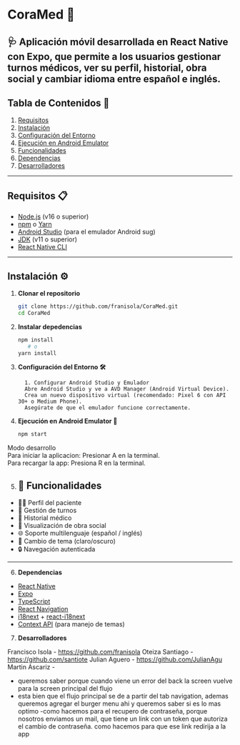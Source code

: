 # **CoraMed** 🚀  

🩺 Aplicación móvil desarrollada en **React Native** con **Expo**, que permite a los usuarios gestionar turnos médicos, ver su perfil, historial, obra social y cambiar idioma entre español e inglés.
---

## **Tabla de Contenidos** 📑  
1. [Requisitos](#requisitos-📋)  
2. [Instalación](#instalación-⚙️)  
3. [Configuración del Entorno](#configuración-del-entorno-🛠️)  
4. [Ejecución en Android Emulator](#ejecución-en-android-emulator-📱)  
5. [Funcionalidades](#funcionalidades)  
6. [Dependencias](#dependencias-📦)  
7. [Desarrolladores](#desarrolladores-🤝)  


---

## **Requisitos** 📋  
- [Node.js](https://nodejs.org/) (v16 o superior)  
- [npm](https://www.npmjs.com/) o [Yarn](https://yarnpkg.com/)  
- [Android Studio](https://developer.android.com/studio) (para el emulador Android sug)  
- [JDK](https://www.oracle.com/java/technologies/javase-downloads.html) (v11 o superior)  
- [React Native CLI](https://reactnative.dev/docs/environment-setup)  

---

## **Instalación** ⚙️  

1. **Clonar el repositorio**  
   ```bash
   git clone https://github.com/franisola/CoraMed.git
   cd CoraMed

2. **Instalar depedencias** 
   ```bash
   npm install
      # o
   yarn install
3. **Configuración del Entorno 🛠️** 

         1. Configurar Android Studio y Emulador
         Abre Android Studio y ve a AVD Manager (Android Virtual Device).
         Crea un nuevo dispositivo virtual (recomendado: Pixel 6 con API 30+ o Medium Phone).
         Asegúrate de que el emulador funcione correctamente.

4. **Ejecución en Android Emulator 📱**
   ```bash
   npm start


Modo desarrollo   
Para iniciar la aplicacion: Presionar A en la terminal.  
Para recargar la app: Presiona R en la terminal.

5. ## 📱 Funcionalidades

- 🧑‍⚕️ Perfil del paciente
- 📅 Gestión de turnos
- 🧾 Historial médico
- 🏥 Visualización de obra social
- 🌐 Soporte multilenguaje (español / inglés)
- 🌙 Cambio de tema (claro/oscuro)
- 🔒 Navegación autenticada

---
6. **Dependencias**  
- [React Native](https://reactnative.dev/)
- [Expo](https://expo.dev/)
- [TypeScript](https://www.typescriptlang.org/)
- [React Navigation](https://reactnavigation.org/)
- [i18next](https://www.i18next.com/) + [react-i18next](https://react.i18next.com/)
- [Context API](https://reactjs.org/docs/context.html) (para manejo de temas)


7. **Desarrolladores**

Francisco Isola - https://github.com/franisola
Oteiza Santiago - https://github.com/santiote
Julian Aguero - https://github.com/JulianAgu
Martin Ascariz - 

- queremos saber porque cuando viene un error del back la screen vuelve para la screen principal del flujo
- esta bien que el flujo principal se de a partir del tab navigation, ademas queremos agregar el burger menu ahi 
y queremos saber si es lo mas optimo 
-como hacemos para el recupero de contraseña, porque nosotros enviamos un mail, que tiene un link con un token que autoriza el cambio
de contraseña. como hacemos para que ese link redirija a la app